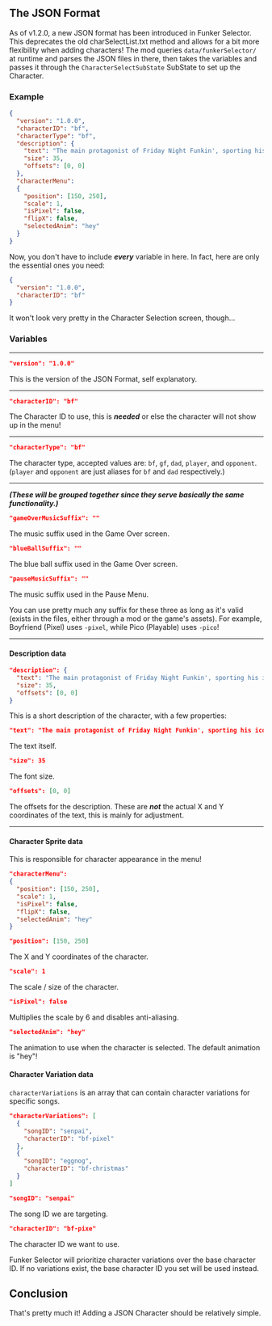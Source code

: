 ## The JSON Format

As of v1.2.0, a new JSON format has been introduced in Funker Selector. This deprecates the old charSelectList.txt method
and allows for a bit more flexibility when adding characters!
The mod queries `data/funkerSelector/` at runtime and parses the JSON files in there, then takes the variables and passes it through the `CharacterSelectSubState` SubState to set up the Character.

### Example

```json
{
  "version": "1.0.0",
  "characterID": "bf",
  "characterType": "bf",
  "description": {
    "text": "The main protagonist of Friday Night Funkin', sporting his iconic blue hair and red-blue cap. Girlfriend loves him, her parents on the other hand...",
    "size": 35,
    "offsets": [0, 0]
  },
  "characterMenu":
  {
    "position": [150, 250],
    "scale": 1,
    "isPixel": false,
    "flipX": false,
    "selectedAnim": "hey"
  }
}
```

Now, you don't have to include ***every*** variable in here. In fact, here are only the essential ones you need:

```json
{
  "version": "1.0.0",
  "characterID": "bf"
}
```

It won't look very pretty in the Character Selection screen, though...

### Variables

---

```json
"version": "1.0.0"
```
This is the version of the JSON Format, self explanatory.

---

```json
"characterID": "bf"
```
The Character ID to use, this is ***needed*** or else the character will not show up in the menu!

---

```json
"characterType": "bf"
```
The character type, accepted values are: `bf`, `gf`, `dad`, `player`, and `opponent`.
(`player` and `opponent` are just aliases for `bf` and `dad` respectively.)

---

***(These will be grouped together since they serve basically the same functionality.)***

```json
"gameOverMusicSuffix": ""
```
The music suffix used in the Game Over screen.

```json
"blueBallSuffix": ""
```
The blue ball suffix used in the Game Over screen.

```json
"pauseMusicSuffix": ""
```
The music suffix used in the Pause Menu.

You can use pretty much any suffix for these three as long as it's valid (exists in the files, either through a mod or the game's assets).
For example, Boyfriend (Pixel) uses `-pixel`, while Pico (Playable) uses `-pico`!

---

#### Description data

```json
"description": {
  "text": "The main protagonist of Friday Night Funkin', sporting his iconic blue hair and red-blue cap. Girlfriend loves him, her parents on the other hand...",
  "size": 35,
  "offsets": [0, 0]
}
```
This is a short description of the character, with a few properties:

```json
"text": "The main protagonist of Friday Night Funkin', sporting his iconic blue hair and red-blue cap. Girlfriend loves him, her parents on the other hand..."
``` 
The text itself.

```json
"size": 35
```
The font size.

```json
"offsets": [0, 0]
```
The offsets for the description. These are ***not*** the actual X and Y coordinates of the text, this is mainly for adjustment.

---

#### Character Sprite data

This is responsible for character appearance in the menu!

```json
"characterMenu":
{
  "position": [150, 250],
  "scale": 1,
  "isPixel": false,
  "flipX": false,
  "selectedAnim": "hey"
}
```

```json
"position": [150, 250]
```
The X and Y coordinates of the character.

```json
"scale": 1
```
The scale / size of the character.

```json
"isPixel": false
```
Multiplies the scale by 6 and disables anti-aliasing.

```json
"selectedAnim": "hey"
```
The animation to use when the character is selected.
The default animation is "hey"!

#### Character Variation data

`characterVariations` is an array that can contain character variations for specific songs.

```json
"characterVariations": [
  {
    "songID": "senpai",
    "characterID": "bf-pixel"
  },
  {
    "songID": "eggnog",
    "characterID": "bf-christmas"
  }
]
```

```json
"songID": "senpai"
```
The song ID we are targeting.

```json
"characterID": "bf-pixe"
```
The character ID we want to use.

Funker Selector will prioritize character variations over the base character ID. If no variations exist, the base character ID you set will be used instead.

## Conclusion
That's pretty much it! Adding a JSON Character should be relatively simple.
